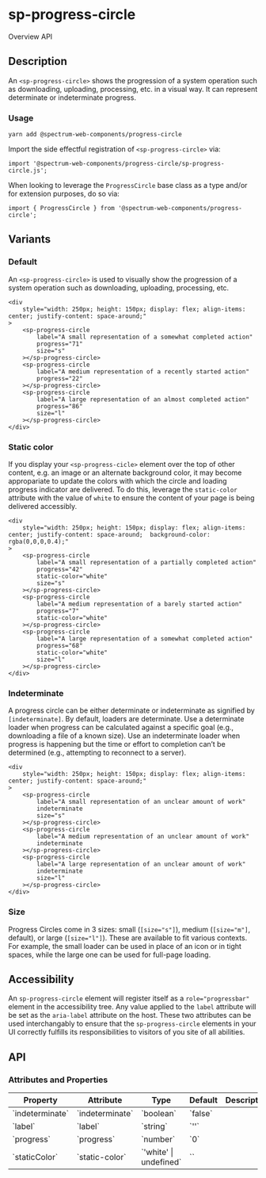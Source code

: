 # sp-progress-circle
Overview API
## Description
An `<sp-progress-circle>` shows the progression of a system operation such as downloading, uploading, processing, etc. in a visual way. It can represent determinate or indeterminate progress.
### Usage
    
    yarn add @spectrum-web-components/progress-circle
    
Import the side effectful registration of `<sp-progress-circle>` via:
    
    import '@spectrum-web-components/progress-circle/sp-progress-circle.js';
    
When looking to leverage the `ProgressCircle` base class as a type and/or for extension purposes, do so via:
    
    import { ProgressCircle } from '@spectrum-web-components/progress-circle';
    
## Variants
### Default
An `<sp-progress-circle>` is used to visually show the progression of a system operation such as downloading, uploading, processing, etc.
    
    <div
        style="width: 250px; height: 150px; display: flex; align-items: center; justify-content: space-around;"
    >
        <sp-progress-circle
            label="A small representation of a somewhat completed action"
            progress="71"
            size="s"
        ></sp-progress-circle>
        <sp-progress-circle
            label="A medium representation of a recently started action"
            progress="22"
        ></sp-progress-circle>
        <sp-progress-circle
            label="A large representation of an almost completed action"
            progress="86"
            size="l"
        ></sp-progress-circle>
    </div>
### Static color
If you display your `<sp-progress-cicle>` element over the top of other content, e.g. an image or an alternate background color, it may become appropariate to update the colors with which the circle and loading progress indicator are delivered. To do this, leverage the `static-color` attribute with the value of `white` to ensure the content of your page is being delivered accessibly.
    
    <div
        style="width: 250px; height: 150px; display: flex; align-items: center; justify-content: space-around;  background-color: rgba(0,0,0,0.4);"
    >
        <sp-progress-circle
            label="A small representation of a partially completed action"
            progress="42"
            static-color="white"
            size="s"
        ></sp-progress-circle>
        <sp-progress-circle
            label="A medium representation of a barely started action"
            progress="7"
            static-color="white"
        ></sp-progress-circle>
        <sp-progress-circle
            label="A large representation of a somewhat completed action"
            progress="68"
            static-color="white"
            size="l"
        ></sp-progress-circle>
    </div>
### Indeterminate
A progress circle can be either determinate or indeterminate as signified by `[indeterminate]`. By default, loaders are determinate. Use a determinate loader when progress can be calculated against a specific goal (e.g., downloading a file of a known size). Use an indeterminate loader when progress is happening but the time or effort to completion can’t be determined (e.g., attempting to reconnect to a server).
    
    <div
        style="width: 250px; height: 150px; display: flex; align-items: center; justify-content: space-around;"
    >
        <sp-progress-circle
            label="A small representation of an unclear amount of work"
            indeterminate
            size="s"
        ></sp-progress-circle>
        <sp-progress-circle
            label="A medium representation of an unclear amount of work"
            indeterminate
        ></sp-progress-circle>
        <sp-progress-circle
            label="A large representation of an unclear amount of work"
            indeterminate
            size="l"
        ></sp-progress-circle>
    </div>
### Size
Progress Circles come in 3 sizes: small (`[size="s"]`), medium (`[size="m"]`, default), or large (`[size="l"]`). These are available to fit various contexts. For example, the small loader can be used in place of an icon or in tight spaces, while the large one can be used for full-page loading.
## Accessibility
An `sp-progress-circle` element will register itself as a `role="progressbar"` element in the accessibility tree. Any value applied to the `label` attribute will be set as the `aria-label` attribute on the host. These two attributes can be used interchangably to ensure that the `sp-progress-circle` elements in your UI correctly fulfills its responsibilities to visitors of you site of all abilities.
## API
### Attributes and Properties
<table>
  <thead>
    <tr>
      <th>Property</th>
      <th>Attribute</th>
      <th>Type</th>
      <th>Default</th>
      <th>Description</th>
    </tr>
  </thead>
  <tbody>
    <tr>
      <td>`indeterminate`</td>
      <td>`indeterminate`</td>
      <td>`boolean`</td>
      <td>`false`</td>
      <td></td>
    </tr>
    <tr>
      <td>`label`</td>
      <td>`label`</td>
      <td>`string`</td>
      <td>`''`</td>
      <td></td>
    </tr>
    <tr>
      <td>`progress`</td>
      <td>`progress`</td>
      <td>`number`</td>
      <td>`0`</td>
      <td></td>
    </tr>
    <tr>
      <td>`staticColor`</td>
      <td>`static-color`</td>
      <td>`'white' | undefined`</td>
      <td>``</td>
      <td></td>
    </tr>
  </tbody>
</table>

